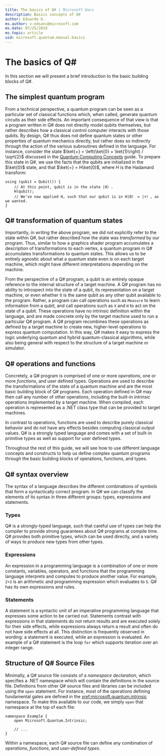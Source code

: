 ```yaml
---
title: The basics of Q# | Microsoft Docs
description: Basics concepts of Q#
author: Eduardo G.
ms.author: v-edsanc@microsoft.com
ms.date: 07/25/2019
ms.topic: article
uid: microsoft.quantum.manual.basics
---
```

# The basics of Q#
In this section we will present a brief introduction to the basic building blocks of Q#.
## The simplest quantum program
From a technical perspective, a quantum program can be seen as a particular set of classical functions which, when called, generate quantum circuits as their side effects. An important consequence of that view is that a program written in Q# does not directly model qubits themselves, but rather describes how a classical control computer interacts with those qubits.
By design, Q# thus does not define quantum states or other properties of quantum mechanics directly, but rather does so indirectly through the action of the various subroutines defined in the language.
For instance, consider the state $\ket{+} = \left(\ket{0} + \ket{1}\right) / \sqrt{2}$ discussed in the [Quantum Computing Concepts](xref:microsoft.quantum.concepts.intro) guide.
To prepare this state in Q#, we use the facts that the qubits are initialized in the $\ket{0}$ state, and that $\ket{+} = H\ket{0}$, where $H$ is the Hadamard transform:

```qsharp
using (qubit = Qubit()) {
    // At this point, qubit is in the state |0〉.
    H(qubit);
    // We've now applied H, such that our qubit is in H|0〉 = |+〉, as we wanted.
}
```
## Q# transformation of quantum states

Importantly, in writing the above program, we did not explicitly refer to the state within Q#, but rather described how the state was *transformed* by our program.
Thus, similar to how a graphics shader program accumulates a description of transformations to each vertex, a quantum program in Q# accumulates transformations to quantum states.
This allows us to be entirely agnostic about what a quantum state even *is* on each target machine, which might have different interpretations depending on the machine. 

From the perspective of a Q# program, a qubit is an entirely opaque reference to the internal structure of a target machine.
A Q# program has no ability to introspect into the state of a qubit, its representation on a target machine, or even whether it is the same qubit as any other qubit available to the program.
Rather, a program can call operations such as `Measure` to learn information from a qubit, and call operations such as `X` and `H` to act on the state of a qubit.
These operations have no intrinsic definition within the language, and are made concrete only by the target machine used to run a particular Q# program.
A Q# program recombines these operations as defined by a target machine to create new, higher-level operations to express quantum computation.
In this way, Q# makes it easy to express the logic underlying quantum and hybrid quantum-classical algorithms, while also being general with respect to the structure of a target machine or simulator.

## Q# operations and functions

 Concretely, a Q# program is comprised of one or more *operations*, one or more *functions*, and user defined types. Operations are used to describe the transformations of the state of a quantum machine and are the most basic building block of Q# programs. 
 Each operation defined in Q# may then call any number of other operations, including the built-in *intrinsic* operations implemented by a target machine.
 When compiled, each operation is represented as a .NET class type that can be provided to target machines.

 In contrast to operations, functions are used to describe purely classical behavior and do not have any effects besides computing classical output values. Q# is a strongly typed language and comes with a set of built-in primitive types as well as support for user defined types. 

 Throughout the rest of this guide, we will see how to use different language concepts and constructs to help us define complex quantum programs through the basic building blocks of operations, functions, and types.

## Q# syntax overview

 The syntax of a language describes the different combinations of symbols that form a syntactically correct program. In Q# we can classify the elements of its syntax in three different groups: types, expressions and statements.
### Types

 Q# is a strongly-typed language, such that careful use of types can help the compiler to provide strong guarantees about Q# programs at compile time. Q# provides both primitive types, which can be used directly, and a variety of ways to produce new types from other types.
 
### Expressions
An expression in a programming language is a combination of one or more constants, variables, operators, and functions that the programming language interprets and computes to produce another value. For example, `2+3` is an arithmetic and programming expression which evaluates to `5`. Q# has its own expressions and rules.
### Statements 
  A statement is a syntactic unit of an imperative programming language that expresses some action to be carried out. Statements contrast with expressions in that statements do not return results and are executed solely for their side effects, while expressions always return a result and often do not have side effects at all. This distinction is frequently observed in wording: a statement is executed, while an expression is evaluated. An example of a Q# statement is the loop `for` which supports iteration over an integer range.

## Structure of Q# Source Files

Minimally, a Q# source file consists of a *namespace declaration*, which specifies a .NET namespace which will contain the definitions in the source file.
Definitions from other Q# source files and libraries can be included using the `open` statement.
For instance, most of the operations defining fundamental gates are defined in the <xref:microsoft.quantum.intrinsic> namespace.
To make this available to our code, we simply `open` that namespace at the top of each file:

```qsharp
namespace Example {
    open Microsoft.Quantum.Intrinsic;

    // ...
}
```

Within a namespace, each Q# source file can define any combination of *operations*, *functions*, and *user-defined types*.
